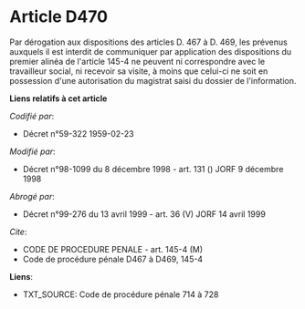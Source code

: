 # Article D470

Par dérogation aux dispositions des articles D. 467 à D. 469, les prévenus auxquels il est interdit de communiquer par
application des dispositions du premier alinéa de l'article 145-4 ne peuvent ni correspondre avec le travailleur social, ni
recevoir sa visite, à moins que celui-ci ne soit en possession d'une autorisation du magistrat saisi du dossier de
l'information.

**Liens relatifs à cet article**

_Codifié par_:

  - Décret n°59-322 1959-02-23

_Modifié par_:

  - Décret n°98-1099 du 8 décembre 1998 - art. 131 () JORF 9 décembre 1998

_Abrogé par_:

  - Décret n°99-276 du 13 avril 1999 - art. 36 (V) JORF 14 avril 1999

_Cite_:

  - CODE DE PROCEDURE PENALE - art. 145-4 (M)
  - Code de procédure pénale D467 à D469, 145-4

**Liens**:

  - TXT_SOURCE: Code de procédure pénale 714 à 728
